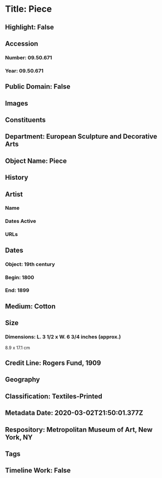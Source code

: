 # Title: Piece
## Highlight: False
## Accession
### Number: 09.50.671
### Year: 09.50.671
## Public Domain: False
## Images
## Constituents
## Department: European Sculpture and Decorative Arts
## Object Name: Piece
## History
## Artist
### Name
### Dates Active
### URLs
## Dates
### Object: 19th century
### Begin: 1800
### End: 1899
## Medium: Cotton
## Size
### Dimensions: L. 3 1/2 x W. 6 3/4 inches (approx.)
8.9 x 17.1 cm
## Credit Line: Rogers Fund, 1909
## Geography
## Classification: Textiles-Printed
## Metadata Date: 2020-03-02T21:50:01.377Z
## Respository: Metropolitan Museum of Art, New York, NY
## Tags
## Timeline Work: False
